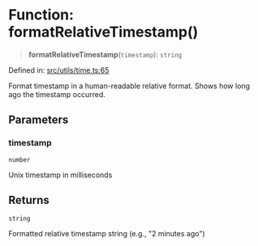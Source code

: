 # Function: formatRelativeTimestamp()

> **formatRelativeTimestamp**(`timestamp`): `string`

Defined in: [src/utils/time.ts:65](https://github.com/Nick2bad4u/Uptime-Watcher/blob/dca5483e793478722cd3e6e125cafcec5fc771f0/src/utils/time.ts#L65)

Format timestamp in a human-readable relative format.
Shows how long ago the timestamp occurred.

## Parameters

### timestamp

`number`

Unix timestamp in milliseconds

## Returns

`string`

Formatted relative timestamp string (e.g., "2 minutes ago")
